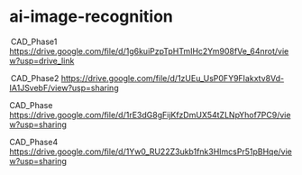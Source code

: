 # ai-image-recognition
 CAD_Phase1 
https://drive.google.com/file/d/1g6kuiPzpTpHTmIHc2Ym908fVe_64nrot/view?usp=drive_link

 CAD_Phase2
https://drive.google.com/file/d/1zUEu_UsP0FY9FIakxtv8Vd-IA1JSvebF/view?usp=sharing

CAD_Phase
https://drive.google.com/file/d/1rE3dG8gFijKfzDmUX54tZLNpYhof7PC9/view?usp=sharing

CAD_Phase4
https://drive.google.com/file/d/1Yw0_RU22Z3ukb1fnk3HImcsPr51pBHqe/view?usp=sharing
